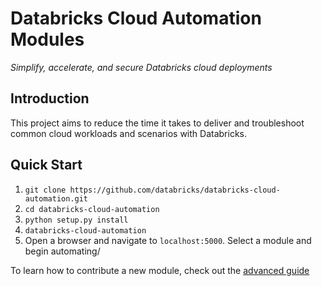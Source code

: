 # Databricks Cloud Automation Modules
<i>Simplify, accelerate, and secure Databricks cloud deployments</i>

## Introduction

This project aims to reduce the time it takes to deliver and troubleshoot common cloud workloads and scenarios with Databricks. 

## Quick Start

1. `git clone https://github.com/databricks/databricks-cloud-automation.git`
2. `cd databricks-cloud-automation`
3. `python setup.py install`
3. 	`databricks-cloud-automation`
4. Open a browser and navigate to `localhost:5000`. Select a module and begin automating/






To learn how to contribute a new module, check out the [advanced guide](https://github.com/databricks/databricks-cloud-automation/tree/master/docs/advanced-guide.md)